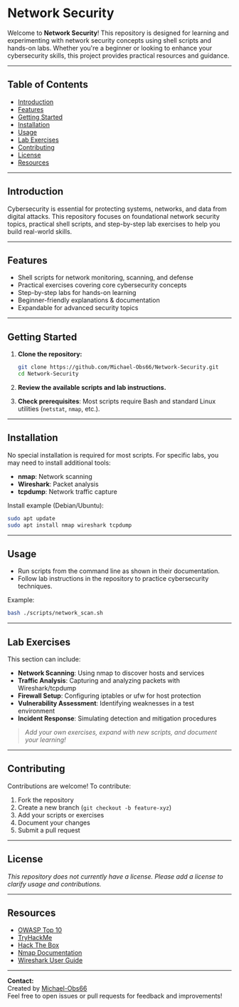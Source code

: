 # Network Security

Welcome to **Network Security**! This repository is designed for learning and experimenting with network security concepts using shell scripts and hands-on labs. Whether you're a beginner or looking to enhance your cybersecurity skills, this project provides practical resources and guidance.

---

## Table of Contents

- [Introduction](#introduction)
- [Features](#features)
- [Getting Started](#getting-started)
- [Installation](#installation)
- [Usage](#usage)
- [Lab Exercises](#lab-exercises)
- [Contributing](#contributing)
- [License](#license)
- [Resources](#resources)

---

## Introduction

Cybersecurity is essential for protecting systems, networks, and data from digital attacks. This repository focuses on foundational network security topics, practical shell scripts, and step-by-step lab exercises to help you build real-world skills.

---

## Features

- Shell scripts for network monitoring, scanning, and defense
- Practical exercises covering core cybersecurity concepts
- Step-by-step labs for hands-on learning
- Beginner-friendly explanations & documentation
- Expandable for advanced security topics

---

## Getting Started

1. **Clone the repository:**
   ```bash
   git clone https://github.com/Michael-Obs66/Network-Security.git
   cd Network-Security
   ```

2. **Review the available scripts and lab instructions.**

3. **Check prerequisites**: Most scripts require Bash and standard Linux utilities (`netstat`, `nmap`, etc.).

---

## Installation

No special installation is required for most scripts. For specific labs, you may need to install additional tools:

- **nmap**: Network scanning
- **Wireshark**: Packet analysis
- **tcpdump**: Network traffic capture

Install example (Debian/Ubuntu):
```bash
sudo apt update
sudo apt install nmap wireshark tcpdump
```

---

## Usage

- Run scripts from the command line as shown in their documentation.
- Follow lab instructions in the repository to practice cybersecurity techniques.

Example:
```bash
bash ./scripts/network_scan.sh
```

---

## Lab Exercises

This section can include:

- **Network Scanning**: Using nmap to discover hosts and services
- **Traffic Analysis**: Capturing and analyzing packets with Wireshark/tcpdump
- **Firewall Setup**: Configuring iptables or ufw for host protection
- **Vulnerability Assessment**: Identifying weaknesses in a test environment
- **Incident Response**: Simulating detection and mitigation procedures

> _Add your own exercises, expand with new scripts, and document your learning!_

---

## Contributing

Contributions are welcome! To contribute:

1. Fork the repository
2. Create a new branch (`git checkout -b feature-xyz`)
3. Add your scripts or exercises
4. Document your changes
5. Submit a pull request

---

## License

_This repository does not currently have a license. Please add a license to clarify usage and contributions._

---

## Resources

- [OWASP Top 10](https://owasp.org/www-project-top-ten/)
- [TryHackMe](https://tryhackme.com/)
- [Hack The Box](https://www.hackthebox.com/)
- [Nmap Documentation](https://nmap.org/book/man.html)
- [Wireshark User Guide](https://www.wireshark.org/docs/wsug_html_chunked/)

---

**Contact:**  
Created by [Michael-Obs66](https://github.com/Michael-Obs66)  
Feel free to open issues or pull requests for feedback and improvements!
